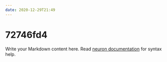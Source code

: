 ```yaml
---
date: 2020-12-29T21:49
---
```


# 72746fd4

Write your Markdown content here. Read [neuron documentation](https://neuron.zettel.page/2011404.html) for syntax help.

